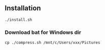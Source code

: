 ## Installation

```
./install.sh
```


### Download bat for Windows dir

```
cp ./compress.sh /mnt/c/Users/xxx/Pictures
```